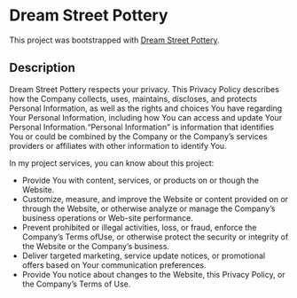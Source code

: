 # Dream Street Pottery

This project was bootstrapped with [Dream Street Pottery](https://dream-street-pottery.web.app/).

## Description
Dream Street Pottery respects your privacy. This Privacy Policy describes how the Company collects, uses, maintains, discloses, and protects Personal Information, as well as the rights and choices You have regarding Your Personal Information, including how You can access and update Your Personal Information.“Personal Information” is information that identifies You or could be combined by the Company or the Company’s services providers or affiliates with other information to identify You.


In my project services, you can know about this project:

<ul>
<li>Provide You with content, services, or products on or though the Website.</li>
<li>Customize, measure, and improve the Website or content provided on or through the Website, or otherwise analyze or manage the Company’s business operations or Web-site performance.</li>
<li>Prevent prohibited or illegal activities, loss, or fraud, enforce the Company’s Terms ofUse, or otherwise protect the security or integrity of the Website or the Company’s business.</li>
<li>Deliver  targeted  marketing,  service  update  notices,  or  promotional  offers  based  on Your communication preferences.</li>
<li>Provide You notice about changes to the Website, this Privacy Policy, or the Company’s Terms of Use.</li>
</ul>